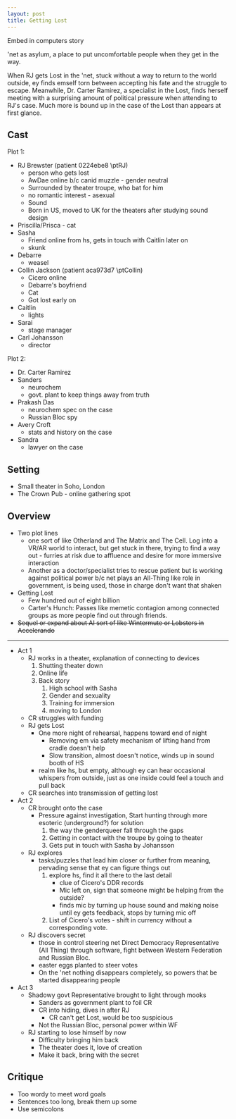```yaml
---
layout: post
title: Getting Lost
---
```


Embed in computers story

'net as asylum, a place to put uncomfortable people when they get in the way.

When RJ gets Lost in the 'net, stuck without a way to return to the world outside, ey finds emself torn between accepting his fate and the struggle to escape.  Meanwhile, Dr. Carter Ramirez, a specialist in the Lost, finds herself meeting with a surprising amount of political pressure when attending to RJ's case.  Much more is bound up in the case of the Lost than appears at first glance.

## Cast
Plot 1:
* RJ Brewster (patient 0224ebe8 \ptRJ)
    * person who gets lost
    * AwDae online b/c canid muzzle - gender neutral
    * Surrounded by theater troupe, who bat for him
    * no romantic interest - asexual
    * Sound
    * Born in US, moved to UK for the theaters after studying sound design
* Priscilla/Prisca - cat
* Sasha
    * Friend online from hs, gets in touch with Caitlin later on
    * skunk
* Debarre
    * weasel
* Collin Jackson (patient aca973d7 \ptCollin)
    * Cicero online
    * Debarre's boyfriend
    * Cat
    * Got lost early on
* Caitlin
    * lights
* Sarai
    * stage manager
* Carl Johansson
    * director

Plot 2:
* Dr. Carter Ramirez
* Sanders
    * neurochem
    * govt. plant to keep things away from truth
* Prakash Das
    * neurochem spec on the case
    * Russian Bloc spy
* Avery Croft
    * stats and history on the case
* Sandra
    * lawyer on the case

## Setting

* Small theater in Soho, London
* The Crown Pub - online gathering spot

## Overview

* Two plot lines
    * one sort of like Otherland and The Matrix and The Cell.  Log into a VR/AR world to interact, but get stuck in there, trying to find a way out - furries at risk due to affluence and desire for more immersive interaction
    * Another as a doctor/specialist tries to rescue patient but is working against political power b/c net plays an All-Thing like role in government, is being used, those in charge don't want that shaken
* Getting Lost
    * Few hundred out of eight billion
    * Carter's Hunch: Passes like memetic contagion among connected groups as more people find out through friends.
* ~~Sequel or expand about AI sort of like Wintermute or Lobsters in Accelerando~~
-----

* Act 1
    * RJ works in a theater, explanation of connecting to devices
        1. Shutting theater down
        2. Online life
        3. Back story
            1. High school with Sasha
            2. Gender and sexuality
            3. Training for immersion
            4. moving to London
    * CR struggles with funding
    * RJ gets Lost
        * One more night of rehearsal, happens toward end of night
            * Removing em via safety mechanism of lifting hand from cradle doesn't help
            * Slow transition, almost doesn't notice, winds up in sound booth of HS
        * realm like hs, but empty, although ey can hear occasional whispers from outside, just as one inside could feel a touch and pull back
    * CR searches into transmission of getting lost
* Act 2
    * CR brought onto the case
        * Pressure against investigation, Start hunting through more esoteric (underground?) for solution
            1. the way the genderqueer fall through the gaps
            2. Getting in contact with the troupe by going to theater
            3. Gets put in touch with Sasha by Johansson
    * RJ explores
        * tasks/puzzles that lead him closer or further from meaning, pervading sense that ey can figure things out
            1. explore hs, find it all there to the last detail
                * clue of Cicero's DDR records
                * Mic left on, sign that someone might be helping from the outside?
                * finds mic by turning up house sound and making noise until ey gets feedback, stops by turning mic off
            2. List of Cicero's votes - shift in currency without a corresponding vote.
    * RJ discovers secret
        * those in control steering net Direct Democracy Representative (All Thing) through software, fight between Western Federation and Russian Bloc.
        * easter eggs planted to steer votes
        * On the 'net nothing disappears completely, so powers that be started disappearing people
* Act 3
    * Shadowy govt Representative brought to light through mooks
        * Sanders as government plant to foil CR
        * CR into hiding, dives in after RJ
            * CR can't get Lost, would be too suspicious
        * Not the Russian Bloc, personal power within WF
    * RJ starting to lose himself by now
        * Difficulty bringing him back
        * The theater does it, love of creation
        * Make it back, bring with the secret

## Critique

* Too wordy to meet word goals
* Sentences too long, break them up some
* Use semicolons
